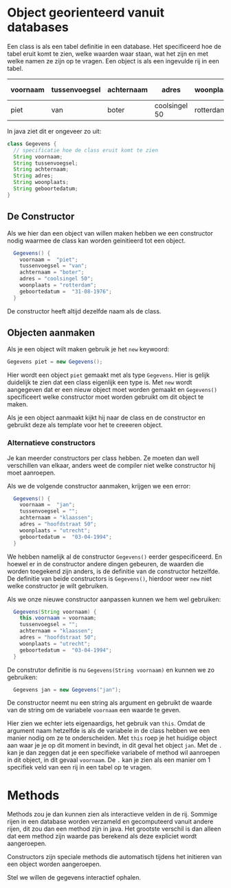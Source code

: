 # Object georienteerd vanuit databases
Een class is als een tabel definitie in een database. Het specificeerd hoe de tabel eruit komt te zien, welke waarden waar staan, wat het zijn en met welke namen ze zijn op te vragen.
Een object is als een ingevulde rij in een tabel.

| voornaam | tussenvoegsel | achternaam | adres | woonplaats | geboortedatum | <--*_class_* |
|----------|---------------|------------|-------|------------|---------------|-------|
| piet|van|boter|coolsingel 50|rotterdam| 31-08-1976|<--*_object_* |


In java ziet dit er ongeveer zo uit:
```java
class Gegevens {
  // specificatie hoe de class eruit komt te zien
  String voornaam;
  String tussenvoegsel;
  String achternaam;
  String adres;
  String woonplaats;
  String geboortedatum;
}
```

## De Constructor
Als we hier dan een object van willen maken hebben we een constructor nodig waarmee de class kan worden geinitieerd tot een object.
```java
  Gegevens() {
    voornaam =  "piet";
    tussenvoegsel = "van";
    achternaam = "boter";
    adres = "coolsingel 50";
    woonplaats = "rotterdam";
    geboortedatum =  "31-08-1976";
  }
```
De constructor heeft altijd dezelfde naam als de class.

## Objecten aanmaken
Als je een object wilt maken gebruik je het `new` keywoord:
```java
Gegevens piet = new Gegevens();
```

Hier wordt een object `piet` gemaakt met als type `Gegevens`. Hier is gelijk duidelijk te zien dat een class eigenlijk een type is.
Met `new` wordt aangegeven dat er een nieuw object moet worden gemaakt en `Gegevens()` specificeert welke constructor moet worden gebruikt om dit object te maken.

Als je een object aanmaakt kijkt hij naar de class en de constructor en gebruikt deze als template voor het te creeeren object.

### Alternatieve constructors
Je kan meerder constructors per class hebben. Ze moeten dan well verschillen van elkaar, anders weet de compiler niet welke constructor hij moet aanroepen.

Als we de volgende constructor aanmaken, krijgen we een error:
```java
  Gegevens() {
    voornaam =  "jan";
    tussenvoegsel = "";
    achternaam = "klaassen";
    adres = "hoofdstraat 50";
    woonplaats = "utrecht";
    geboortedatum =  "03-04-1994";
  }
```
We hebben namelijk al de constructor `Gegevens()` eerder gespecificeerd. En hoewel er in de constructor andere dingen gebeuren, de waarden die worden toegekend zijn anders, is de definitie van de constructor hetzelfde.
De definitie van beide constructors is `Gegevens()`, hierdoor weer `new` niet welke constructor je wilt gebruiken.

Als we onze nieuwe constructor aanpassen kunnen we hem wel gebruiken:
```java
  Gegevens(String voornaam) {
    this.voornaam = voornaam;
    tussenvoegsel = "";
    achternaam = "klaassen";
    adres = "hoofdstraat 50";
    woonplaats = "utrecht";
    geboortedatum =  "03-04-1994";
  }
```
De construtor definitie is nu `Gegevens(String voornaam)` en kunnen we zo gebruiken:
```java
  Gegevens jan = new Gegevens("jan");
```
De constructor neemt nu een string als argument en gebruikt de waarde van de string om de variabele `voornaam` een waarde te geven.

Hier zien we echter iets eigenaardigs, het gebruik van `this`.
Omdat de argument naam hetzelfde is als de variabele in de class hebben we een manier nodig om ze te onderscheiden. Met `this` roep je het huidige object aan waar je je op dit moment in bevindt, in dit geval het object `jan`.
Met de `.` kan je dan zeggen dat je een specifieke variabele of method wil aanroepen in dit object, in dit gevaal `voornaam`.
De `.` kan je zien als een manier om 1 specifiek veld van een rij in een tabel op te vragen.

# Methods
Methods zou je dan kunnen zien als interactieve velden in de rij.
Sommige rijen in een database worden verzameld en gecomputeerd vanuit andere rijen, dit zou dan een method zijn in java.
Het grootste verschil is dan alleen dat eem method zijn waarde pas berekend als deze expliciet wordt aangeroepen.

Constructors zijn speciale methods die automatisch tijdens het initieren van een object worden aangeroepen.

Stel we willen de gegevens interactief ophalen.
